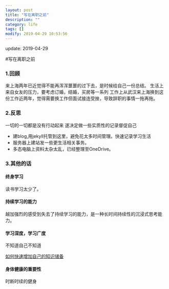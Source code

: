 ```yaml
---
layout: post
title: "写在离职之前"
description: ""
category: life
tags: []
modify: 2019-04-29 10:53:56
---
```


update: 2019-04-29

#写在离职之前

### 1.回顾

来上海两年已近觉得不能再浑浑噩噩的过下去，是时候给自己一份总结。
生活上来自女友的压力，要考虑订婚，结婚，买房等一系列
工作上从武汉来上海换到这份工作近两年，觉得需要换工作但面试接连受挫，导致辞职的事情一拖再拖。

### 2.反思

一切的一切都是没有行动起来
遂决定做一些实质性的记录督促自己
+ 建blog,用jekyll托管到这里，避免花太多时间管理。快速记录学习生活
+ 服务器上建站发一些更生活相关事务。
+ 多态电脑上资料太杂太乱，已经整理至OneDrive。
  

### 3.其他的话

#### 终身学习

读书学习太少了。

#### 持续学习的能力  

越加强烈的感受到失去了持续学习的能力，是一种长时间持续性的沉浸式思考能力。

#### 学习深度，学习广度

不知道自己不知道

[如何快速增加自己的知识储备](http://zhihu.com/question/304972494/answer/555890701/)

#### 身体健康的重要性

时断时续的健身